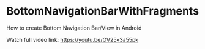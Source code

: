 # BottomNavigationBarWithFragments

How to create Bottom Navigation Bar/VIew in Android

Watch full video link:
https://youtu.be/OV25x3a55pk


